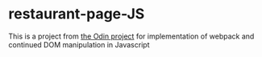 # restaurant-page-JS
This is a project from [the Odin project](https://www.theodinproject.com/courses/javascript/lessons/restaurant-page) for implementation of webpack and continued DOM manipulation in Javascript
